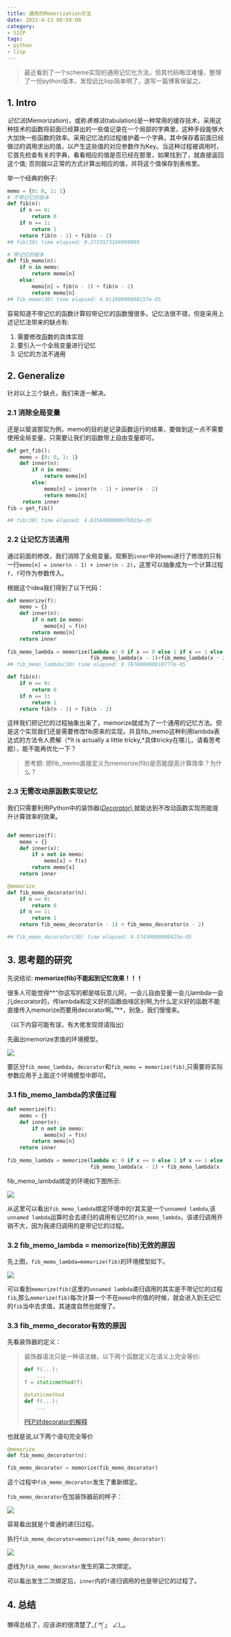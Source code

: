 ```yaml
---
title: 通用的Memorization方法
date: 2021-4-23 08:58:00
category:
- SICP
tags:
- python
- lisp
---
```




> 最近看到了一个scheme实现的通用记忆化方法，但其代码晦涩难懂，整理了一份python版本，发现远比lisp简单明了，遂写一篇博客保留之。

<!--more-->

## 1. Intro

*记忆法*(Memorization)，或称*表格法*(tabulation)是一种常用的缓存技术，采用这种技术的函数将前面已经算出的一些值记录在一个局部的字典里，这种手段能够大大加快一些函数的效率。采用记忆法的过程维护着一个字典，其中保存着前面已经做过的调用求出的值，以产生这些值的对应参数作为Key。当这种过程被调用时，它首先检查有关的字典，看看相应的值是否已经在那里，如果找到了，就直接返回这个值; 否则就以正常的方式计算出相应的值，并将这个值保存到表格里。

举一个经典的例子:

```python
memo = {0: 0, 1: 1}
# 不带记忆的版本
def fib(n):
    if n == 0:
        return 0
    if n == 1:
        return 1
    return fib(n - 1) + fib(n - 2)
## fib(30) time elapsed: 0.2773573199999999

# 带记忆的版本
def fib_memo(n):
    if n in memo:
        return memo[n]
    else:
        memo[n] = fib(n - 1) + fib(n - 2)
        return memo[n]
## fib_memo(30) time elapsed: 4.91160000000157e-05
```

容易知道不带记忆的函数计算较带记忆的函数慢很多。记忆法很不错，但是采用上述记忆法带来的缺点有:

1. 需要修改函数的具体实现
2. 要引入一个全局变量进行记忆
3. 记忆的方法不通用

## 2. Generalize

针对以上三个缺点，我们来逐一解决。

### 2.1 消除全局变量

还是以斐波那契为例，memo的目的是记录函数运行的结果，要做到这一点不需要使用全局变量，只需要让我们的函数带上自由变量即可。

```python
def get_fib():
    memo = {0: 0, 1: 1}
    def inner(n):
        if n in memo:
            return memo[n]
        else:
            memo[n] = inner(n - 1) + inner(n - 2)
            return memo[n]
     return inner
fib = get_fib()

## fib(30) time elapsed: 4.8156000000076915e-05
```

### 2.2 让记忆方法通用

通过前面的修改，我们消除了全局变量。观察到`inner`中对`memo`进行了修改的只有一行`memo[n] = inner(n - 1) + inner(n - 2)`，这里可以抽象成为一个计算过程`f`，`f`可作为参数传入。

根据这个idea我们得到了以下代码：

```python
def memorize(f):
	memo = {}
	def inner(n):
		if n not in memo:
			memo[n] = f(n)
		return memo[n]
	return inner
	
fib_memo_lambda = memorize(lambda x: 0 if x == 0 else 1 if x == 1 else 
                           fib_memo_lambda(x - 1)+fib_memo_lambda(x - 2))
## fib_memo_lambda(30) time elapsed: 9.787600000010777e-05

def fib(n):
    if n == 0:
        return 0
    if n == 1:
        return 1
    return fib(n - 1) + fib(n - 2)
```

这样我们把记忆的过程抽象出来了，memorize就成为了一个通用的记忆方法。但是这个实现我们还是需要修改fib原来的实现，并且fib_memo这种利用lambda表达式的方法令人费解（*It is actually a little tricky,*具体tricky在哪儿，请看思考题），能不能再优化一下？

> 思考题: 把fib_memo直接定义为memorize(fib)是否能提高计算效率？为什么？

### 2.3 无需改动原函数实现记忆

我们只需要利用Python中的装饰器(*[Decorator](https://docs.python.org/zh-cn/3/glossary.html#term-decorator)*),就能达到不改动函数实现而能提升计算效率的效果。

```python

def memorize(f):
    memo = {}
    def inner(x):
        if x not in memo:
            memo[x] = f(x)
        return memo[x]
    return inner

@memorize
def fib_memo_decorator(n):
    if n == 0:
        return 0
    if n == 1:
        return 1
    return fib_memo_decorator(n - 1) + fib_memo_decorator(n - 2)

## fib_memo_decorator(30) time elapsed: 4.57430000000425e-05
```



## 3. 思考题的研究

先说结论: **memorize(fib)不能起到记忆效果！！！**

很多人可能觉得**“你这写的都是啥玩意儿阿，一会儿自由变量一会儿lambda一会儿decorator的，传lambda和定义好的函数由啥区别啊,为什么定义好的函数不能直接传入memorize而要用decorator啊。”**，别急，我们慢慢来。

（以下内容可能有误，有大佬发现烦请指出)

先画出memorize求值的环境模型。

![](https://raw.githubusercontent.com/JohnsonLee-debug/tuchuang/main/memorize_2.png)

要区分`fib_memo_lambda`，`decorator`和`fib_memo = memorize(fib)`,只需要将实际参数应用于上面这个环境模型中即可。

### 3.1 fib_memo_lambda的求值过程

```python
def memorize(f):
	memo = {}
	def inner(n):
		if n not in memo:
			memo[n] = f(n)
		return memo[n]
	return inner
	
fib_memo_lambda = memorize(lambda x: 0 if x == 0 else 1 if x == 1 else
                           fib_memo_lambda(x - 1) + fib_memo_lambda(x - 2))
```

fib_memo_lambda绑定的环境如下图所示:

![](https://raw.githubusercontent.com/JohnsonLee-debug/tuchuang/main/fib_memo_lambda.png)

从这里可以看出`fib_memo_lambda`绑定环境中的`f`其实是一个`unnamed lambda`,该`unnamed lambda`运算时会去递归的调用有记忆的`fib_memo_lambda`，该递归调用开销不大，因为我递归调用的是带记忆的过程。

### 3.2 fib_memo_lambda = memorize(fib)无效的原因

先上图，`fib_memo_lambda=memorize(fib)`的环境模型如下。

![](https://raw.githubusercontent.com/JohnsonLee-debug/tuchuang/main/fib_memo_lambda_fake.png)

可以看到`memorize(fib)`这里的`unnamed lambda`递归调用的其实是不带记忆的过程`fib`,那么`memorize(fib)`每次计算一个不在`memo`中的值的时候，就会进入到无记忆的`fib`当中去求值，其速度自然也就慢了。

### 3.3 fib_memo_decorator有效的原因

先看装饰器的定义：

> 装饰器语法只是一种语法糖，以下两个函数定义在语义上完全等价:
>
> ```python
> def f(...):
>     ...
> f = staticmethod(f)
> 
> @staticmethod
> def f(...):
>     ...
> ```
>
> [PEP对decorator的解释](https://docs.python.org/zh-cn/3/glossary.html#term-decorator)

也就是说,以下两个语句完全等价

```python
@memorize
def fib_memo_decorator(n):

fib_memo_decorator = memorize(fib_memo_decorator)
```

这个过程中`fib_memo_decorator`发生了重新绑定。

`fib_memo_decorator`在加装饰器前的样子：

![](https://raw.githubusercontent.com/JohnsonLee-debug/tuchuang/main/fib_memo_decorator_before.png)

容易看出就是个普通的递归过程。

执行`fib_memo_decorator=memorize(fib_memo_decorator)`:

![](https://raw.githubusercontent.com/JohnsonLee-debug/tuchuang/main/fib_memo_decorator_after.png)

虚线为`fib_memo_decorator`发生的第二次绑定。

可以看出发生二次绑定后，`inner`内的`f`递归调用的也是带记忆的过程了。

## 4. 总结

懒得总结了，应该讲的很清楚了_(´ཀ`」 ∠)_。
